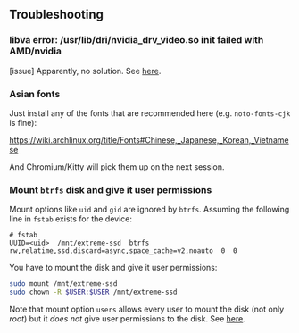## Troubleshooting


### libva error: /usr/lib/dri/nvidia_drv_video.so init failed with AMD/nvidia

[issue] Apparently, no solution.
See [here](https://github.com/elFarto/nvidia-vaapi-driver/issues/160).

### Asian fonts

Just install any of the fonts that are recommended here (e.g. `noto-fonts-cjk`
is fine):

<https://wiki.archlinux.org/title/Fonts#Chinese,_Japanese,_Korean,_Vietnamese>

And Chromium/Kitty will pick them up on the next session.

### Mount `btrfs` disk and give it user permissions

Mount options like `uid` and `gid` are ignored by `btrfs`. Assuming the
following line in `fstab` exists for the device:

```
# fstab
UUID=<uid>  /mnt/extreme-ssd  btrfs  rw,relatime,ssd,discard=async,space_cache=v2,noauto  0  0
```

You have to mount the disk and give it user permissions:

```sh
sudo mount /mnt/extreme-ssd
sudo chown -R $USER:$USER /mnt/extreme-ssd
```

Note that mount option `users` allows every user to mount the disk (not only
_root_) but it _does not_ give user permissions to the disk. See
[here](https://www.reddit.com/r/btrfs/comments/j5jaby/how_to_automount_btrfs_with_user_permission/).
